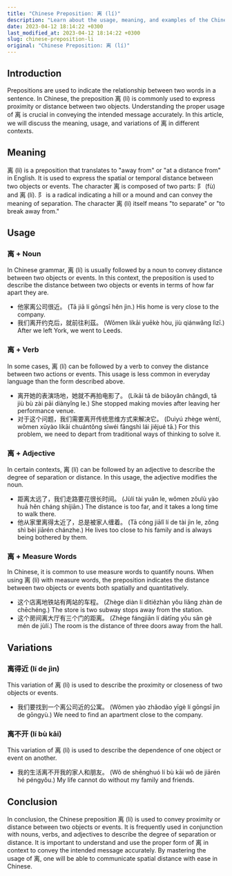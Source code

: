 ```yaml
---
title: "Chinese Preposition: 离 (lí)"
description: "Learn about the usage, meaning, and examples of the Chinese preposition 离 (lí) and its variations in different contexts with this comprehensive guide."
date: 2023-04-12 18:14:22 +0300
last_modified_at: 2023-04-12 18:14:22 +0300
slug: chinese-preposition-li
original: "Chinese Preposition: 离 (lí)"
---
```

## Introduction
Prepositions are used to indicate the relationship between two words in a sentence. In Chinese, the preposition 离 (lí) is commonly used to express proximity or distance between two objects. Understanding the proper usage of 离 is crucial in conveying the intended message accurately. In this article, we will discuss the meaning, usage, and variations of 离 in different contexts.

## Meaning
离 (lí) is a preposition that translates to "away from" or "at a distance from" in English. It is used to express the spatial or temporal distance between two objects or events. The character 离 is composed of two parts: 阝 (fù) and 离 (lí). 阝 is a radical indicating a hill or a mound and can convey the meaning of separation. The character 离 (lí) itself means "to separate" or "to break away from."

## Usage

### 离 + Noun
In Chinese grammar, 离 (lí) is usually followed by a noun to convey distance between two objects or events. In this context, the preposition is used to describe the distance between two objects or events in terms of how far apart they are.

- 他家离公司很近。 (Tā jiā lí gōngsī hěn jìn.) His home is very close to the company.
- 我们离开约克后，就前往利茲。 (Wǒmen líkāi yuēkè hòu, jiù qiánwǎng lìzī.) After we left York, we went to Leeds.

### 离 + Verb
In some cases, 离 (lí) can be followed by a verb to convey the distance between two actions or events. This usage is less common in everyday language than the form described above.

- 离开她的表演场地，她就不再拍电影了。 (Líkāi tā de biǎoyǎn chǎngdì, tā jiù bù zài pāi diànyǐng le.) She stopped making movies after leaving her performance venue.
- 对于这个问题，我们需要离开传统思维方式来解决它。 (Duìyú zhège wèntí, wǒmen xūyào líkāi chuántǒng sīwéi fāngshì lái jiějué tā.) For this problem, we need to depart from traditional ways of thinking to solve it.

### 离 + Adjective
In certain contexts, 离 (lí) can be followed by an adjective to describe the degree of separation or distance. In this usage, the adjective modifies the noun.

- 距离太远了，我们走路要花很长时间。 (Jùlí tài yuǎn le, wǒmen zǒulù yào huā hěn cháng shíjiān.) The distance is too far, and it takes a long time to walk there.
- 他从家里离得太近了，总是被家人缠着。 (Tā cóng jiālǐ lí de tài jìn le, zǒng shì bèi jiārén chánzhe.) He lives too close to his family and is always being bothered by them.

### 离 + Measure Words
In Chinese, it is common to use measure words to quantify nouns. When using 离 (lí) with measure words, the preposition indicates the distance between two objects or events both spatially and quantitatively.

- 这个店离地铁站有两站的车程。 (Zhège diàn lí dìtiězhàn yǒu liǎng zhàn de chēchéng.) The store is two subway stops away from the station.
- 这个房间离大厅有三个门的距离。 (Zhège fángjiān lí dàtīng yǒu sān gè mén de jùlí.) The room is the distance of three doors away from the hall.

## Variations

### 离得近 (lí de jìn)
This variation of 离 (lí) is used to describe the proximity or closeness of two objects or events.

- 我们要找到一个离公司近的公寓。 (Wǒmen yào zhǎodào yīgè lí gōngsī jìn de gōngyù.) We need to find an apartment close to the company.

### 离不开 (lí bù kāi)
This variation of 离 (lí) is used to describe the dependence of one object or event on another.

- 我的生活离不开我的家人和朋友。 (Wǒ de shēnghuó lí bù kāi wǒ de jiārén hé péngyǒu.) My life cannot do without my family and friends.

## Conclusion
In conclusion, the Chinese preposition 离 (lí) is used to convey proximity or distance between two objects or events. It is frequently used in conjunction with nouns, verbs, and adjectives to describe the degree of separation or distance. It is important to understand and use the proper form of 离 in context to convey the intended message accurately. By mastering the usage of 离, one will be able to communicate spatial distance with ease in Chinese.